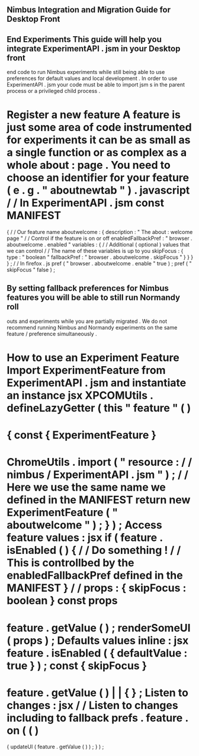 #
Nimbus
Integration
and
Migration
Guide
for
Desktop
Front
-
End
Experiments
This
guide
will
help
you
integrate
ExperimentAPI
.
jsm
in
your
Desktop
front
-
end
code
to
run
Nimbus
experiments
while
still
being
able
to
use
preferences
for
default
values
and
local
development
.
In
order
to
use
ExperimentAPI
.
jsm
your
code
must
be
able
to
import
jsm
s
in
the
parent
process
or
a
privileged
child
process
.
#
#
Register
a
new
feature
A
feature
is
just
some
area
of
code
instrumented
for
experiments
it
can
be
as
small
as
a
single
function
or
as
complex
as
a
whole
about
:
page
.
You
need
to
choose
an
identifier
for
your
feature
(
e
.
g
.
"
aboutnewtab
"
)
.
javascript
/
/
In
ExperimentAPI
.
jsm
const
MANIFEST
=
{
/
/
Our
feature
name
aboutwelcome
:
{
description
:
"
The
about
:
welcome
page
"
/
/
Control
if
the
feature
is
on
or
off
enabledFallbackPref
:
"
browser
.
aboutwelcome
.
enabled
"
variables
:
{
/
/
Additional
(
optional
)
values
that
we
can
control
/
/
The
name
of
these
variables
is
up
to
you
skipFocus
:
{
type
:
"
boolean
"
fallbackPref
:
"
browser
.
aboutwelcome
.
skipFocus
"
}
}
}
}
;
/
/
In
firefox
.
js
pref
(
"
browser
.
aboutwelcome
.
enable
"
true
)
;
pref
(
"
skipFocus
"
false
)
;
>
By
setting
fallback
preferences
for
Nimbus
features
you
will
be
able
to
still
run
Normandy
roll
-
outs
and
experiments
while
you
are
partially
migrated
.
We
do
not
recommend
running
Nimbus
and
Normandy
experiments
on
the
same
feature
/
preference
simultaneously
.
#
#
How
to
use
an
Experiment
Feature
Import
ExperimentFeature
from
ExperimentAPI
.
jsm
and
instantiate
an
instance
jsx
XPCOMUtils
.
defineLazyGetter
(
this
"
feature
"
(
)
=
>
{
const
{
ExperimentFeature
}
=
ChromeUtils
.
import
(
"
resource
:
/
/
nimbus
/
ExperimentAPI
.
jsm
"
)
;
/
/
Here
we
use
the
same
name
we
defined
in
the
MANIFEST
return
new
ExperimentFeature
(
"
aboutwelcome
"
)
;
}
)
;
Access
feature
values
:
jsx
if
(
feature
.
isEnabled
(
)
{
/
/
Do
something
!
/
/
This
is
controllbed
by
the
enabledFallbackPref
defined
in
the
MANIFEST
}
/
/
props
:
{
skipFocus
:
boolean
}
const
props
=
feature
.
getValue
(
)
;
renderSomeUI
(
props
)
;
Defaults
values
inline
:
jsx
feature
.
isEnabled
(
{
defaultValue
:
true
}
)
;
const
{
skipFocus
}
=
feature
.
getValue
(
)
|
|
{
}
;
Listen
to
changes
:
jsx
/
/
Listen
to
changes
including
to
fallback
prefs
.
feature
.
on
(
(
)
=
>
{
updateUI
(
feature
.
getValue
(
)
)
;
}
)
;
